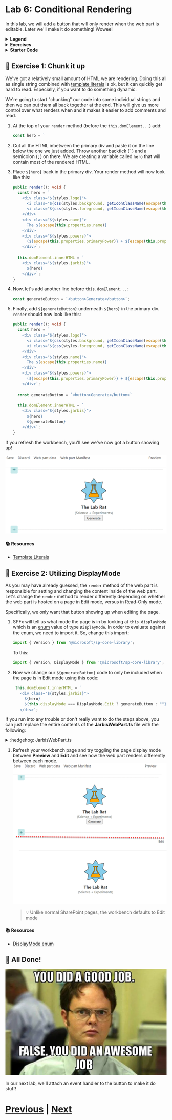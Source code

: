 # Lab 6: Conditional Rendering

In this lab, we will add a button that will only render when the web part is editable. Later we'll make it do something! Wowee!

<details>
<summary><b>Legend</b></summary>

|Icon|Meaning|
|---|---|
|:rocket:|Exercise|
|:apple:|Mac specific instructions|
|:shield:|Admin mode required|
|:bulb:|Hot tip!|
|:hedgehog:|Code catch-up|
|:warning:|Caution!|
|:books:|Resources|

</details>

<details>
<summary><b>Exercises</b></summary>

  1. [Chunk it up](#rocket-exercise-1-chunk-it-up)
  1. [Utilizing DisplayMode](#rocket-exercise-2-utilizing-displaymode)
</details>

<details>
<summary><b>Starter Code</b></summary>

If you skipped the previous step, or just want to start here, you can find the code ready to go in the [Lab 06 Starter](https://github.com/SPFxHeroes/JARBIS/tree/Start-of-Lab-06) branch.

</details>

## :rocket: Exercise 1: Chunk it up

We've got a relatively small amount of HTML we are rendering. Doing this all as single string combined with [template literals](https://developer.mozilla.org/en-US/docs/Web/JavaScript/Reference/Template_literals) is ok, but it can quickly get hard to read. Especially, if you want to do something dynamic.

We're going to start "chunking" our code into some individual strings and then we can put them all back together at the end. This will give us more control over what renders when and it makes it easier to add comments and read.

1. At the top of your `render` method (before the `this.domElement...`) add:
   ```TypeScript
   const hero = `
   ```

1. Cut all the HTML inbetween the primary div and paste it on the line below the one we just added. Throw another backtick (<kbd>\`</kbd>) and a semicolon (<kbd>;</kbd>) on there. We are creating a variable called `hero` that will contain most of the rendered HTML.

1. Place `${hero}` back in the primary div. Your render method will now look like this:

    ```TypeScript
    public render(): void {
      const hero = `
        <div class="${styles.logo}">
          <i class="${css(styles.background, getIconClassName(escape(this.properties.backgroundIcon)))}" style="color:${escape(this.properties.backgroundColor)};"></i>
          <i class="${css(styles.foreground, getIconClassName(escape(this.properties.foregroundIcon)))}" style="color:${escape(this.properties.foregroundColor)};"></i>
        </div>
        <div class="${styles.name}">
          The ${escape(this.properties.name)}
        </div>
        <div class="${styles.powers}">
          (${escape(this.properties.primaryPower)} + ${escape(this.properties.secondaryPower)})
        </div>`;

      this.domElement.innerHTML = `
        <div class="${styles.jarbis}">
          ${hero}
        </div>`;
    }
    ```

1. Now, let's add another line before `this.domElement...`:
   ```TypeScript
   const generateButton = `<button>Generate</button>`;
   ```

1. Finally, add `${generateButton}` underneath `${hero}` in the primary div. `render` should now look like this:
    ```TypeScript
    public render(): void {
      const hero = `
        <div class="${styles.logo}">
          <i class="${css(styles.background, getIconClassName(escape(this.properties.backgroundIcon)))}" style="color:${escape(this.properties.backgroundColor)};"></i>
          <i class="${css(styles.foreground, getIconClassName(escape(this.properties.foregroundIcon)))}" style="color:${escape(this.properties.foregroundColor)};"></i>
        </div>
        <div class="${styles.name}">
          The ${escape(this.properties.name)}
        </div>
        <div class="${styles.powers}">
          (${escape(this.properties.primaryPower)} + ${escape(this.properties.secondaryPower)})
        </div>`;

      const generateButton = `<button>Generate</button>`

      this.domElement.innerHTML = `
        <div class="${styles.jarbis}">
          ${hero}
          ${generateButton}
        </div>`;
    }
    ```

If you refresh the workbench, you'll see we've now got a button showing up!

![A button!](assets/generatebutton.png)

#### :books: Resources
- [Template Literals](https://developer.mozilla.org/en-US/docs/Web/JavaScript/Reference/Template_literals)

## :rocket: Exercise 2: Utilizing DisplayMode

As you may have already guessed, the `render` method of the web part is responsible for setting and changing the content inside of the web part. Let's change the `render` method to render differently depending on whether the web part is hosted on a page in Edit mode, versus in Read-Only mode.

Specifically, we only want that button showing up when editing the page.

1. SPFx will tell us what mode the page is in by looking at `this.displayMode` which is an [enum](https://www.typescriptlang.org/docs/handbook/enums.html) value of type `DisplayMode`. In order to evaluate against the enum, we need to import it. So, change this import:

   ```TypeScript
   import { Version } from '@microsoft/sp-core-library';
   ```
   To this:
   ```TypeScript
   import { Version, DisplayMode } from '@microsoft/sp-core-library';
   ```

1. Now we change our `${generateButton}` code to only be included when the page is in Edit mode using this code:
   ```TypeScript
    this.domElement.innerHTML = `
      <div class="${styles.jarbis}">
        ${hero}
        ${this.displayMode === DisplayMode.Edit ? generateButton : ""}
      </div>`;
   ```

If you run into any trouble or don't really want to do the steps above, you can just replace the entire contents of the **JarbisWebPart.ts** file with the following:

<details>
<summary>:hedgehog: JarbisWebPart.ts</summary>

```TypeScript
import { Version, DisplayMode } from '@microsoft/sp-core-library';
import {
  type IPropertyPaneConfiguration,
  PropertyPaneTextField
} from '@microsoft/sp-property-pane';
import { BaseClientSideWebPart } from '@microsoft/sp-webpart-base';
import type { IReadonlyTheme } from '@microsoft/sp-component-base';

import styles from './JarbisWebPart.module.scss';
import * as strings from 'JarbisWebPartStrings';
import { getIconClassName } from '@fluentui/style-utilities';
import { css } from '@fluentui/utilities';
import { escape } from '@microsoft/sp-lodash-subset';

export interface IJarbisWebPartProps {
  name: string;
  primaryPower: string;
  secondaryPower: string;
  foregroundColor: string;
  backgroundColor: string;
  foregroundIcon: string;
  backgroundIcon: string;
}

export default class JarbisWebPart extends BaseClientSideWebPart<IJarbisWebPartProps> {

  public render(): void {
    const hero = `
      <div class="${styles.logo}">
        <i class="${css(styles.background, getIconClassName(escape(this.properties.backgroundIcon)))}" style="color:${escape(this.properties.backgroundColor)};"></i>
        <i class="${css(styles.foreground, getIconClassName(escape(this.properties.foregroundIcon)))}" style="color:${escape(this.properties.foregroundColor)};"></i>
      </div>
      <div class="${styles.name}">
        The ${escape(this.properties.name)}
      </div>
      <div class="${styles.powers}">
        (${escape(this.properties.primaryPower)} + ${escape(this.properties.secondaryPower)})
      </div>`;

    const generateButton = `<button>Generate</button>`

    this.domElement.innerHTML = `
      <div class="${styles.jarbis}">
        ${hero}
        ${this.displayMode === DisplayMode.Edit ? generateButton : ""}
      </div>`;
  }

  protected onThemeChanged(currentTheme: IReadonlyTheme | undefined): void {
    if (!currentTheme) {
      return;
    }

    const {
      semanticColors
    } = currentTheme;

    if (semanticColors) {
      this.domElement.style.setProperty('--bodyText', semanticColors.bodyText || null);
      this.domElement.style.setProperty('--link', semanticColors.link || null);
      this.domElement.style.setProperty('--linkHovered', semanticColors.linkHovered || null);
    }

  }

  protected get dataVersion(): Version {
    return Version.parse('1.0');
  }

  protected getPropertyPaneConfiguration(): IPropertyPaneConfiguration {
    return {
      pages: [
        {
          header: {
            description: strings.PropertyPaneDescription
          },
          groups: [
            {
              groupName: strings.BasicGroupName,
              groupFields: [
                PropertyPaneTextField('foregroundIcon', {
                  label: "Foreground icon",
                }),
                PropertyPaneTextField('primaryPower', {
                  label: "Primary power",
                })
              ]
            }
          ]
        }
      ]
    };
  }
}
```

</details>

1. Refresh your workbench page and try toggling the page display mode between **Preview** and **Edit** and see how the web part renders differently between each mode.
   ![Toggle mode](assets/displaymode.png)
   > :bulb: Unlike normal SharePoint pages, the workbench defaults to Edit mode

#### :books: Resources
- [DisplayMode enum](https://learn.microsoft.com/en-us/javascript/api/sp-core-library/displaymode?view=sp-typescript-latest)

## :tada: All Done!
![Great Job!](assets/GreatJob.png)

In our next lab, we'll attach an event handler to the button to make it do stuff!

# [Previous](../Lab05/README.md) | [Next](../Lab07/README.md)